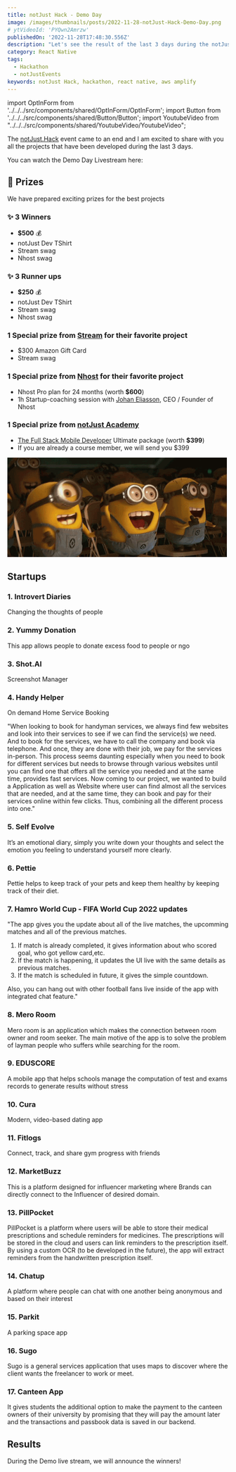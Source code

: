 ```yaml
---
title: notJust Hack - Demo Day
image: /images/thumbnails/posts/2022-11-28-notJust-Hack-Demo-Day.png
# ytVideoId: 'PYQwn2Amrzw'
publishedOn: '2022-11-28T17:48:30.556Z'
description: "Let's see the result of the last 3 days during the notJust Hack event. 17 Projects will pitch their ideas and compete for the prizes"
category: React Native
tags:
  - Hackathon
  - notJustEvents
keywords: notJust Hack, hackathon, react native, aws amplify
---
```


import OptInForm from '../../../src/components/shared/OptInForm/OptInForm';
import Button from '../../../src/components/shared/Button/Button';
import YoutubeVideo from "../../../src/components/shared/YoutubeVideo/YoutubeVideo";

The [notJust.Hack](https://www.notjust.dev/blog/2022-11-03-notJust-Hack) event came to an end and I am excited to share with you all the projects that have been developed during the last 3 days.

You can watch the Demo Day Livestream here:

<YoutubeVideo id="T7tElERGxuE" title="notJust Hack - Demo Day" />

## 🎁 Prizes

We have prepared exciting prizes for the best projects

### ✨ 3 Winners

- **$500** 💰
- notJust Dev TShirt
- Stream swag
- Nhost swag

### ✨ 3 Runner ups

- **$250** 💰
- notJust Dev TShirt
- Stream swag
- Nhost swag

### 1 Special prize from [Stream](https://gstrm.io/notjustdevhack) for their favorite project

- $300 Amazon Gift Card
- Stream swag

### 1 Special prize from [Nhost](http://bit.ly/3hMq836) for their favorite project

- Nhost Pro plan for 24 months (worth **$600**)
- 1h Startup-coaching session with [Johan Eliasson](https://www.linkedin.com/in/johan--eliasson/), CEO / Founder of Nhost

### 1 Special prize from [notJust Academy](https://academy.notjust.dev/)

- [The Full Stack Mobile Developer](https://academy.notjust.dev/) Ultimate package (worth **$399**)
- If you are already a course member, we will send you $399

![gif](./cheering_minions.gif)

## Startups

### 1. Introvert Diaries

Changing the thoughts of people

<YoutubeVideo id="3p35Wzip0lM" title="Introvert Diaries" />

### 2. Yummy Donation

This app allows people to donate excess food to people or ngo
<YoutubeVideo id="TGwDvcyVnIY" title="Yummy Donation" />

### 3. Shot.AI

Screenshot Manager
<YoutubeVideo id="Ey7Gxm35i04" title="Shot.AI" />

### 4. Handy Helper

On demand Home Service Booking

"When looking to book for handyman services, we always find few websites and look into their services to see if we can find the service(s) we need. And to book for the services, we have to call the company and book via telephone. And once, they are done with their job, we pay for the services in-person. This process seems daunting especially when you need to book for different services but needs to browse through various websites until you can find one that offers all the service you needed and at the same time, provides fast services. Now coming to our project, we wanted to build a Application as well as Website where user can find almost all the services that are needed, and at the same time, they can book and pay for their services online within few clicks. Thus, combining all the different process into one."

<YoutubeVideo id="pek13ezIccc" title="Handy Helper" />

### 5. Self Evolve

It’s an emotional diary, simply you write down your thoughts and select the emotion you feeling to understand yourself more clearly.

<YoutubeVideo id="jeM6Kkp9qzQ" title="Self Evolve" />

### 6. Pettie

Pettie helps to keep track of your pets and keep them healthy by keeping track of their diet.
<YoutubeVideo id="Gws9zrzC1qY" title="Pettie" />

### 7. Hamro World Cup - FIFA World Cup 2022 updates

"The app gives you the update about all of the live matches, the upcomming matches and all of the previous matches.

1. If match is already completed, it gives information about who scored goal, who got yellow card,etc.
2. If the match is happening, it updates the UI live with the same details as previous matches.
3. If the match is scheduled in future, it gives the simple countdown.

Also, you can hang out with other football fans live inside of the app with integrated chat feature."

<YoutubeVideo id="oSMqk6b3-9A" title="Hamro World Cup" />

### 8. Mero Room

Mero room is an application which makes the connection between room owner and room seeker. The main motive of the app is to solve the problem of layman people who suffers while searching for the room.

<YoutubeVideo id="0GYYh3aouFI" title="Mero Room" />

### 9. EDUSCORE

A mobile app that helps schools manage the computation of test and exams records to generate results without stress

<YoutubeVideo id="ZLPUd6oGKYA" title="EDUSCORE" />

### 10. Cura

Modern, video-based dating app
<YoutubeVideo id="qLiYa4tHsN0" title="Cura" />

### 11. Fitlogs

Connect, track, and share gym progress with friends
<YoutubeVideo id="1oQEj1SUwdM" title="Fitlogs" />

### 12. MarketBuzz

This is a platform designed for influencer marketing where Brands can directly connect to the Influencer of desired domain.
<YoutubeVideo id="viTOyHNWW2w" title="MarketBuzz" />

### 13. PillPocket

PillPocket is a platform where users will be able to store their medical prescriptions and schedule reminders for medicines. The prescriptions will be stored in the cloud and users can link reminders to the prescription itself. By using a custom OCR (to be developed in the future), the app will extract reminders from the handwritten prescription itself.
<YoutubeVideo id="MjIeqxTIYN0" title="PillPocket" />

### 14. Chatup

A platform where people can chat with one another being anonymous and based on their interest

<YoutubeVideo id="l4LuT027c5Q" title="Chatup" />

### 15. Parkit

A parking space app
<YoutubeVideo id="1zgllP7bbJI" title="Parkit" />

### 16. Sugo

Sugo is a general services application that uses maps to discover where the client wants the freelancer to work or meet.
<YoutubeVideo id="7DMmUks-mVo" title="Sugo" />

### 17. Canteen App

It gives students the additional option to make the payment to the canteen owners of their university by promising that they will pay the amount later and the transactions and passbook data is saved in our backend.

<YoutubeVideo id="3F1XQZTKKPA" title="Canteen App" />

## Results

During the Demo live stream, we will announce the winners!
